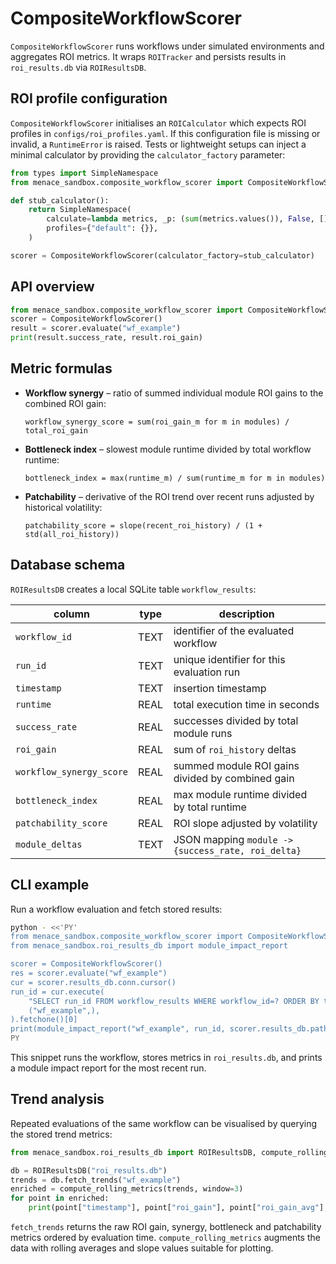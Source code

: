 # CompositeWorkflowScorer

`CompositeWorkflowScorer` runs workflows under simulated environments and aggregates ROI metrics. It wraps `ROITracker` and persists results in `roi_results.db` via `ROIResultsDB`.

## ROI profile configuration

`CompositeWorkflowScorer` initialises an `ROICalculator` which expects ROI
profiles in `configs/roi_profiles.yaml`. If this configuration file is missing
or invalid, a `RuntimeError` is raised. Tests or lightweight setups can inject a
minimal calculator by providing the `calculator_factory` parameter:

```python
from types import SimpleNamespace
from menace_sandbox.composite_workflow_scorer import CompositeWorkflowScorer

def stub_calculator():
    return SimpleNamespace(
        calculate=lambda metrics, _p: (sum(metrics.values()), False, []),
        profiles={"default": {}},
    )

scorer = CompositeWorkflowScorer(calculator_factory=stub_calculator)
```

## API overview

```python
from menace_sandbox.composite_workflow_scorer import CompositeWorkflowScorer
scorer = CompositeWorkflowScorer()
result = scorer.evaluate("wf_example")
print(result.success_rate, result.roi_gain)
```

## Metric formulas

- **Workflow synergy** – ratio of summed individual module ROI gains to the combined ROI gain:

  ```
  workflow_synergy_score = sum(roi_gain_m for m in modules) / total_roi_gain
  ```

- **Bottleneck index** – slowest module runtime divided by total workflow runtime:

  ```
  bottleneck_index = max(runtime_m) / sum(runtime_m for m in modules)
  ```

- **Patchability** – derivative of the ROI trend over recent runs adjusted by historical volatility:

  ```
  patchability_score = slope(recent_roi_history) / (1 + std(all_roi_history))
  ```

## Database schema

`ROIResultsDB` creates a local SQLite table `workflow_results`:

| column | type | description |
| --- | --- | --- |
| `workflow_id` | TEXT | identifier of the evaluated workflow |
| `run_id` | TEXT | unique identifier for this evaluation run |
| `timestamp` | TEXT | insertion timestamp |
| `runtime` | REAL | total execution time in seconds |
| `success_rate` | REAL | successes divided by total module runs |
| `roi_gain` | REAL | sum of `roi_history` deltas |
| `workflow_synergy_score` | REAL | summed module ROI gains divided by combined gain |
| `bottleneck_index` | REAL | max module runtime divided by total runtime |
| `patchability_score` | REAL | ROI slope adjusted by volatility |
| `module_deltas` | TEXT | JSON mapping `module -> {success_rate, roi_delta}` |

## CLI example

Run a workflow evaluation and fetch stored results:

```bash
python - <<'PY'
from menace_sandbox.composite_workflow_scorer import CompositeWorkflowScorer
from menace_sandbox.roi_results_db import module_impact_report

scorer = CompositeWorkflowScorer()
res = scorer.evaluate("wf_example")
cur = scorer.results_db.conn.cursor()
run_id = cur.execute(
    "SELECT run_id FROM workflow_results WHERE workflow_id=? ORDER BY timestamp DESC LIMIT 1",
    ("wf_example",),
).fetchone()[0]
print(module_impact_report("wf_example", run_id, scorer.results_db.path))
PY
```

This snippet runs the workflow, stores metrics in `roi_results.db`, and prints a module impact report for the most recent run.

## Trend analysis

Repeated evaluations of the same workflow can be visualised by querying the
stored trend metrics:

```python
from menace_sandbox.roi_results_db import ROIResultsDB, compute_rolling_metrics

db = ROIResultsDB("roi_results.db")
trends = db.fetch_trends("wf_example")
enriched = compute_rolling_metrics(trends, window=3)
for point in enriched:
    print(point["timestamp"], point["roi_gain"], point["roi_gain_avg"], point["roi_gain_slope"])
```

`fetch_trends` returns the raw ROI gain, synergy, bottleneck and patchability
metrics ordered by evaluation time. `compute_rolling_metrics` augments the data
with rolling averages and slope values suitable for plotting.
